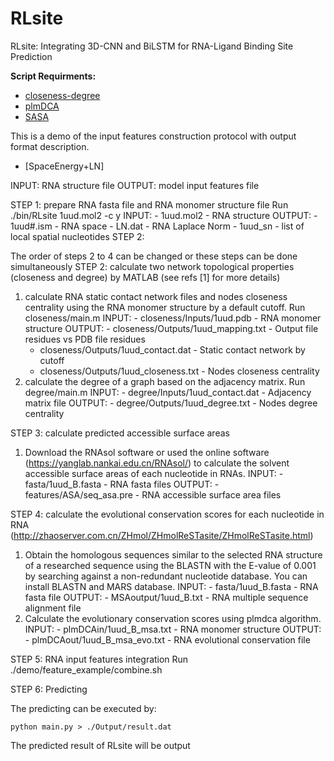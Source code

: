 # RLsite
RLsite: Integrating 3D-CNN and BiLSTM for RNA-Ligand Binding Site Prediction

**Script Requirments:**

* [closeness-degree](https://github.com/KailiWang1/RLBind/tree/main/demo/features)
* [plmDCA](http://zhaoserver.com.cn/ZHmol/ZHmolReSTasite/ZHmolReSTasite.html)
* [SASA](http://yanglab.nankai.edu.cn/RNAsol/)

This is a demo of the input features construction protocol with output format description.

* [SpaceEnergy+LN]

INPUT: RNA structure file
OUTPUT: model input features file

STEP 1: prepare RNA fasta file and RNA monomer structure file
Run ./bin/RLsite 1uud.mol2 -c y
INPUT:  - 1uud.mol2           - RNA structure
OUTPUT: - 1uud#.ism           - RNA space 
        - LN.dat              - RNA Laplace Norm
        - 1uud_sn             - list of local spatial nucleotides
STEP 2: 

The order of steps 2 to 4 can be changed or these steps can be done simultaneously
STEP 2: calculate two network topological properties (closeness and degree) by MATLAB (see refs [1] for more details)
1) calculate RNA static contact network files and nodes closeness centrality using the RNA monomer structure by a default cutoff.
Run closeness/main.m
INPUT:  - closeness/Inputs/1uud.pdb             - RNA monomer structure
OUTPUT: - closeness/Outputs/1uud_mapping.txt      - Output file residues vs PDB file residues
      - closeness/Outputs/1uud_contact.dat      - Static contact network by cutoff
      - closeness/Outputs/1uud_closeness.txt     - Nodes closeness centrality
2) calculate the degree of a graph based on the adjacency matrix.
Run degree/main.m
INPUT:  - degree/Inputs/1uud_contact.dat        - Adjacency matrix file
OUTPUT: - degree/Outputs/1uud_degree.txt        - Nodes degree centrality

STEP 3: calculate predicted accessible surface areas
1) Download the RNAsol software or used the online software (https://yanglab.nankai.edu.cn/RNAsol/) to calculate the solvent accessible surface areas of each nucleotide in RNAs.
INPUT:  - fasta/1uud_B.fasta        - RNA fasta files
OUTPUT: - features/ASA/seq_asa.pre  - RNA accessible surface area files

STEP 4: calculate the evolutional conservation scores for each nucleotide in RNA (http://zhaoserver.com.cn/ZHmol/ZHmolReSTasite/ZHmolReSTasite.html)
1) Obtain the homologous sequences similar to the selected RNA structure of a researched sequence using the BLASTN with the E-value of 0.001 by searching against a non-redundant nucleotide database. You can install BLASTN and MARS database.
INPUT:  - fasta/1uud_B.fasta                  - RNA fasta file
OUTPUT: - MSAoutput/1uud_B.txt    - RNA multiple sequence alignment file
2) Calculate the evolutionary conservation scores using plmdca algorithm.
INPUT:  - plmDCAin/1uud_B_msa.txt                   - RNA monomer structure
OUTPUT: - plmDCAout/1uud_B_msa_evo.txt              - RNA evolutional conservation file

STEP 5: RNA input features integration
Run  ./demo/feature_example/combine.sh

STEP 6: Predicting

The predicting can be executed by:
```
python main.py > ./Output/result.dat
```

The predicted result of RLsite will be output

